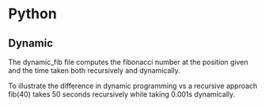 # Python
## Dynamic
The dynamic_fib file computes the fibonacci number at the position given and the time taken both recursively and dynamically.

To illustrate the difference in dynamic programming vs a recursive approach fib(40) takes 50 seconds recursively while taking 0.001s dynamically. 
